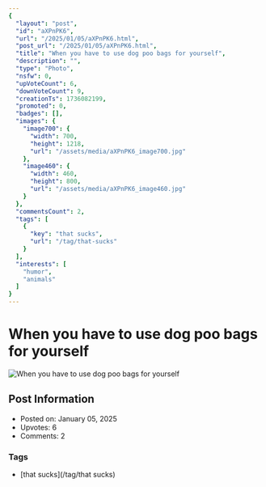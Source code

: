 ```yaml
---
{
  "layout": "post",
  "id": "aXPnPK6",
  "url": "/2025/01/05/aXPnPK6.html",
  "post_url": "/2025/01/05/aXPnPK6.html",
  "title": "When you have to use dog poo bags for yourself",
  "description": "",
  "type": "Photo",
  "nsfw": 0,
  "upVoteCount": 6,
  "downVoteCount": 9,
  "creationTs": 1736082199,
  "promoted": 0,
  "badges": [],
  "images": {
    "image700": {
      "width": 700,
      "height": 1218,
      "url": "/assets/media/aXPnPK6_image700.jpg"
    },
    "image460": {
      "width": 460,
      "height": 800,
      "url": "/assets/media/aXPnPK6_image460.jpg"
    }
  },
  "commentsCount": 2,
  "tags": [
    {
      "key": "that sucks",
      "url": "/tag/that-sucks"
    }
  ],
  "interests": [
    "humor",
    "animals"
  ]
}
---
```


# When you have to use dog poo bags for yourself

![When you have to use dog poo bags for yourself](/assets/media/aXPnPK6_image700.jpg)

## Post Information

- Posted on: January 05, 2025
- Upvotes: 6
- Comments: 2

### Tags

- [that sucks](/tag/that sucks)
